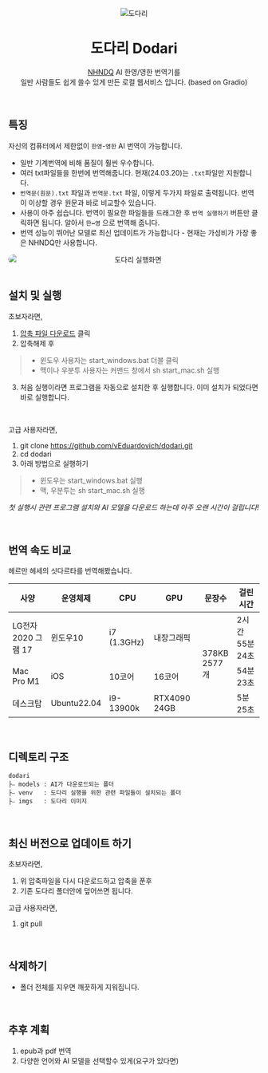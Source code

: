 <p align="center">
<img src='https://github.com/vEduardovich/dodari/blob/main/imgs/dodari.png' title='도다리'/>
<h1 align="center">도다리 Dodari</h1>
<p align='center'><a href='https://huggingface.co/NHNDQ/nllb-finetuned-en2ko' target='_blank'>NHNDQ</a>
AI 한영/영한 번역기를<br/> 일반 사람들도 쉽게 쓸수 있게 만든 로컬 웹서비스 입니다. (based on Gradio)</p>
</p>

<br/>

## 특징
자신의 컴퓨터에서 제한없이 `한영`-`영한` AI 번역이 가능합니다. 
- 일반 기계번역에 비해 품질이 훨씬 우수합니다.
- 여러 txt파일들을 한번에 번역해줍니다. 현재(24.03.20)는 `.txt`파일만 지원합니다.
- `번역문(원문).txt` 파일과 `번역문.txt` 파일, 이렇게 두가지 파일로 출력됩니다. 번역이 이상할 경우 원문과 바로 비교할수 있습니다.
- 사용이 아주 쉽습니다. 번역이 필요한 파일들을 드래그한 후 `번역 실행하기` 버튼만 클릭하면 됩니다. 알아서 `한↔영` 으로 번역해 줍니다.
- 번역 성능이 뛰어난 모델로 최신 업데이트가 가능합니다 - 현재는 가성비가 가장 좋은 NHNDQ만 사용합니다.
<img src='https://github.com/vEduardovich/dodari/blob/main/imgs/dodari_src.jpg' style='display:block;border-radius:10px;text-align:center;' title='도다리 실행화면'/>

<br/>

## 설치 및 실행
초보자라면,
1. <a href='https://github.com/vEduardovich/dodari/archive/refs/heads/main.zip' title='압축 파일 다운로드' style='text-align:center'>압축 파일 다운로드</a> 클릭
2. 압축해제 후 
> - 윈도우 사용자는 start_windows.bat 더블 클릭
> - 맥이나 우분투 사용자는 커맨드 창에서 sh start_mac.sh 실행
3. 처음 실행이라면 프로그램을 자동으로 설치한 후 실행합니다. 이미 설치가 되었다면 바로 실행합니다.

<br/>

고급 사용자라면,
1. git clone https://github.com/vEduardovich/dodari.git
2. cd dodari
3. 아래 방법으로 실행하기
> - 윈도우는 start_windows.bat 실행
> - 맥, 우분투는 sh start_mac.sh 실행

_첫 실행시 관련 프로그램 설치와 AI 모델을 다운로드 하는데 아주 오랜 시간이 걸립니다!</span>_

<br/>

## 번역 속도 비교
헤르만 헤세의 싯다르타를 번역해봤습니다.
<table>
  <thead>
    <tr>
      <th>사양</th>
      <th>운영체제</th>
      <th>CPU</th>
      <th>GPU</th>
      <th>문장수</th>
      <th>걸린시간</th>
    </tr>
  </thead>
  <tbody>
    <tr>
      <td>LG전자 2020 그램 17</td>
      <td>윈도우10</td>
      <td>i7 (1.3GHz)</td>
      <td>내장그래픽</td>
      <td rowspan=3>378KB<br/>2577개</td>
      <td>2시간 55분 24초</td>
    </tr>
    <tr>
      <td>Mac Pro M1</td>
      <td>iOS</td>
      <td>10코어</td>
      <td>16코어</td>
      <td>54분 23초</td>
    </tr>
    <tr>
      <td>데스크탑</td>
      <td>Ubuntu22.04</td>
      <td>i9-13900k</td>
      <td>RTX4090 24GB</td>
      <td>5분 25초</td>
    </tr>
  </tbody>
</table>

<br/>

## 디렉토리 구조
```
dodari
├⎯ models : AI가 다운로드되는 폴더
├⎯ venv   : 도다리 실행을 위한 관련 파일들이 설치되는 폴더
├⎯ imgs   : 도다리 이미지
```

<br/>

## 최신 버전으로 업데이트 하기
초보자라면,
1. 위 압축파일을 다시 다운로드하고 압축을 푼후
2. 기존 도다리 폴더안에 덮어쓰면 됩니다.

고급 사용자라면,
1. git pull

<br/>

## 삭제하기
- 폴더 전체를 지우면 깨끗하게 지워집니다.

<br/>

## 추후 계획
1. epub과 pdf 번역
2. 다양한 언어와 AI 모델을 선택할수 있게(요구가 있다면)